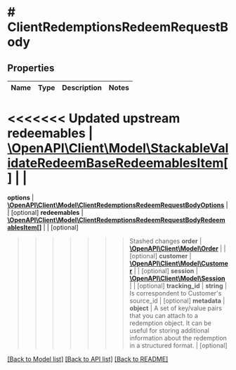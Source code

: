 # # ClientRedemptionsRedeemRequestBody

## Properties

Name | Type | Description | Notes
------------ | ------------- | ------------- | -------------
<<<<<<< Updated upstream
**redeemables** | [**\OpenAPI\Client\Model\StackableValidateRedeemBaseRedeemablesItem[]**](StackableValidateRedeemBaseRedeemablesItem.md) |  |
=======
**options** | [**\OpenAPI\Client\Model\ClientRedemptionsRedeemRequestBodyOptions**](ClientRedemptionsRedeemRequestBodyOptions.md) |  | [optional]
**redeemables** | [**\OpenAPI\Client\Model\ClientRedemptionsRedeemRequestBodyRedeemablesItem[]**](ClientRedemptionsRedeemRequestBodyRedeemablesItem.md) |  | [optional]
>>>>>>> Stashed changes
**order** | [**\OpenAPI\Client\Model\Order**](Order.md) |  | [optional]
**customer** | [**\OpenAPI\Client\Model\Customer**](Customer.md) |  | [optional]
**session** | [**\OpenAPI\Client\Model\Session**](Session.md) |  | [optional]
**tracking_id** | **string** | Is correspondent to Customer&#39;s source_id | [optional]
**metadata** | **object** | A set of key/value pairs that you can attach to a redemption object. It can be useful for storing additional information about the redemption in a structured format. | [optional]

[[Back to Model list]](../../README.md#models) [[Back to API list]](../../README.md#endpoints) [[Back to README]](../../README.md)
